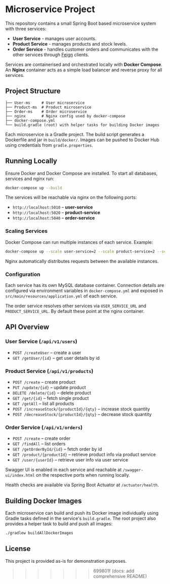 # Microservice Project

This repository contains a small Spring Boot based microservice system with three services:

- **User Service** - manages user accounts.
- **Product Service** - manages products and stock levels.
- **Order Service** - handles customer orders and communicates with the other services through [Feign](https://spring.io/projects/spring-cloud-openfeign) clients.

Services are containerised and orchestrated locally with **Docker Compose**. An **Nginx** container acts as a simple load balancer and reverse proxy for all services.

## Project Structure

```
├── User-ms     # User microservice
├── Product-ms  # Product microservice
├── Order-ms    # Order microservice
├── nginx       # Nginx config used by docker-compose
├── docker-compose.yml
└── build.gradle (root) with helper tasks for building Docker images
```

Each microservice is a Gradle project. The build script generates a Dockerfile and jar in `build/docker/`. Images can be pushed to Docker Hub using credentials from `gradle.properties`.

## Running Locally

Ensure Docker and Docker Compose are installed. To start all databases, services and nginx run:

```bash
docker-compose up --build
```

The services will be reachable via nginx on the following ports:

- `http://localhost:5010` – **user-service**
- `http://localhost:5020` – **product-service**
- `http://localhost:5040` – **order-service**

### Scaling Services

Docker Compose can run multiple instances of each service. Example:

```bash
docker-compose up --scale user-service=2 --scale product-service=2 --scale order-service=2
```

Nginx automatically distributes requests between the available instances.

### Configuration

Each service has its own MySQL database container. Connection details are configured via environment variables in `docker-compose.yml` and exposed in `src/main/resources/application.yml` of each service.

The order service resolves other services via `USER_SERVICE_URL` and `PRODUCT_SERVICE_URL`. By default these point at the nginx container.

## API Overview

### User Service (`/api/v1/users`)
- `POST /createUser` – create a user
- `GET /getUser/{id}` – get user details by id

### Product Service (`/api/v1/products`)
- `POST /create` – create product
- `PUT /update/{id}` – update product
- `DELETE /delete/{id}` – delete product
- `GET /get/{id}` – fetch single product
- `GET /getAll` – list all products
- `POST /increaseStock/{productId}/{qty}` – increase stock quantity
- `POST /decreaseStock/{productId}/{qty}` – decrease stock quantity

### Order Service (`/api/v1/orders`)
- `POST /create` – create order
- `GET /findAll` – list orders
- `GET /getOrderById/{id}` – fetch order by id
- `GET /product/{productId}` – retrieve product info via product service
- `GET /user/{userId}` – retrieve user info via user service

Swagger UI is enabled in each service and reachable at `/swagger-ui/index.html` on the respective ports when running locally.

Health checks are available via Spring Boot Actuator at `/actuator/health`.

## Building Docker Images

Each microservice can build and push its Docker image individually using Gradle tasks defined in the service's `build.gradle`. The root project also provides a helper task to build and push all images:

```bash
./gradlew buildAllDockerImages
```

## License

This project is provided as-is for demonstration purposes.
>>>>>>> 699801f (docs: add comprehensive README)
